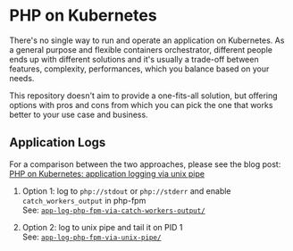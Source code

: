 # PHP on Kubernetes

There's no single way to run and operate an application on Kubernetes. As a general purpose and flexible containers orchestrator, different people ends up with different solutions and it's usually a trade-off between features, complexity, performances, which you balance based on your needs.

This repository doesn't aim to provide a one-fits-all solution, but offering options with pros and cons from which you can pick the one that works better to your use case and business.


## Application Logs

For a comparison between the two approaches, please see the blog post:<br />
[PHP on Kubernetes: application logging via unix pipe](https://pracucci.com/php-on-kubernetes-application-logging-via-unix-pipe.html)

1. Option 1: log to `php://stdout` or `php://stderr` and enable `catch_workers_output` in php-fpm<br />
   See: [`app-log-php-fpm-via-catch-workers-output/`](app-log-php-fpm-via-catch-workers-output/)

2. Option 2: log to unix pipe and tail it on PID 1<br />
   See: [`app-log-php-fpm-via-unix-pipe/`](app-log-php-fpm-via-unix-pipe/)
